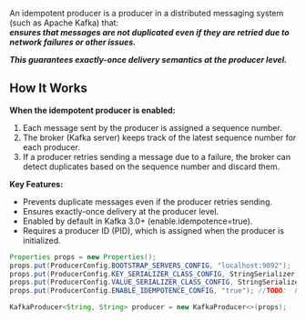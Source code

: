 
An idempotent producer is a producer in a distributed messaging system (such as Apache Kafka) that: </br>
***ensures that messages are not duplicated even if they are retried due to network failures or other issues.*** 


***This guarantees exactly-once delivery semantics at the producer level.***


## How It Works

**When the idempotent producer is enabled:**
1.	Each message sent by the producer is assigned a sequence number.
2.	The broker (Kafka server) keeps track of the latest sequence number for each producer.
3.	If a producer retries sending a message due to a failure, the broker can detect duplicates based on the sequence number and discard them.

**Key Features:**
* Prevents duplicate messages even if the producer retries sending.
* Ensures exactly-once delivery at the producer level.
* Enabled by default in Kafka 3.0+ (enable.idempotence=true).
* Requires a producer ID (PID), which is assigned when the producer is initialized.

```java
Properties props = new Properties();
props.put(ProducerConfig.BOOTSTRAP_SERVERS_CONFIG, "localhost:9092");
props.put(ProducerConfig.KEY_SERIALIZER_CLASS_CONFIG, StringSerializer.class.getName());
props.put(ProducerConfig.VALUE_SERIALIZER_CLASS_CONFIG, StringSerializer.class.getName());
props.put(ProducerConfig.ENABLE_IDEMPOTENCE_CONFIG, "true"); //TODO:  Enables idempotency

KafkaProducer<String, String> producer = new KafkaProducer<>(props);
```

